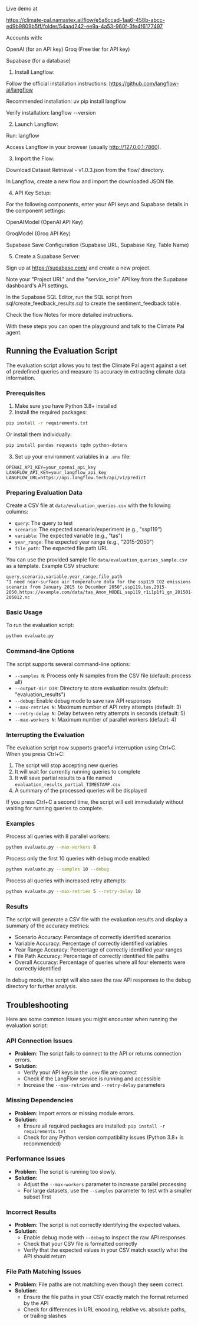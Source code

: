 Live demo at

<https://climate-pal.namastex.ai/flow/e5a6ccad-1aa6-458b-abcc-ed9b9809b5ff/folder/54aad242-ee9a-4a53-960f-3fe4f6177497>

Accounts with:

OpenAI (for an API key)
Groq (Free tier for API key)

Supabase (for a database)

1. Install Langflow:

Follow the official installation instructions: <https://github.com/langflow-ai/langflow>

Recommended installation: uv pip install langflow

Verify installation: langflow --version

2. Launch Langflow:

Run: langflow

Access Langflow in your browser (usually <http://127.0.0.1:7860>).

3. Import the Flow:

Download Dataset Retrieval - v1.0.3.json from the flow/ directory.

In Langflow, create a new flow and import the downloaded JSON file.

4. API Key Setup:

For the following components, enter your API keys and Supabase details in the component settings:

OpenAIModel (OpenAI API Key)

GroqModel (Groq API Key)

Supabase Save Configuration (Supabase URL, Supabase Key, Table Name)

5. Create a Supabase Server:

Sign up at <https://supabase.com/> and create a new project.

Note your "Project URL" and the "service_role" API key from the Supabase dashboard's API settings.

In the Supabase SQL Editor, run the SQL script from sql/create_feedback_results.sql to create the sentiment_feedback table.

Check the flow Notes for more detailed instructions.

With these steps you can open the playground and talk to the Climate Pal agent.

## Running the Evaluation Script

The evaluation script allows you to test the Climate Pal agent against a set of predefined queries and measure its accuracy in extracting climate data information.

### Prerequisites

1. Make sure you have Python 3.8+ installed
2. Install the required packages:

```bash
pip install -r requirements.txt
```

Or install them individually:

```bash
pip install pandas requests tqdm python-dotenv
```

3. Set up your environment variables in a `.env` file:

```
OPENAI_API_KEY=your_openai_api_key
LANGFLOW_API_KEY=your_langflow_api_key
LANGFLOW_URL=https://api.langflow.tech/api/v1/predict
```

### Preparing Evaluation Data

Create a CSV file at `data/evaluation_queries.csv` with the following columns:

- `query`: The query to test
- `scenario`: The expected scenario/experiment (e.g., "ssp119")
- `variable`: The expected variable (e.g., "tas")
- `year_range`: The expected year range (e.g., "2015-2050")
- `file_path`: The expected file path URL

You can use the provided sample file `data/evaluation_queries_sample.csv` as a template. Example CSV structure:

```csv
query,scenario,variable,year_range,file_path
"I need near-surface air temperature data for the ssp119 CO2 emissions scenario from January 2015 to December 2050",ssp119,tas,2015-2050,https://example.com/data/tas_Amon_MODEL_ssp119_r1i1p1f1_gn_201501-205012.nc
```

### Basic Usage

To run the evaluation script:

```bash
python evaluate.py
```

### Command-line Options

The script supports several command-line options:

- `--samples N`: Process only N samples from the CSV file (default: process all)
- `--output-dir DIR`: Directory to store evaluation results (default: "evaluation_results")
- `--debug`: Enable debug mode to save raw API responses
- `--max-retries N`: Maximum number of API retry attempts (default: 3)
- `--retry-delay N`: Delay between retry attempts in seconds (default: 5)
- `--max-workers N`: Maximum number of parallel workers (default: 4)

### Interrupting the Evaluation

The evaluation script now supports graceful interruption using Ctrl+C. When you press Ctrl+C:

1. The script will stop accepting new queries
2. It will wait for currently running queries to complete
3. It will save partial results to a file named `evaluation_results_partial_TIMESTAMP.csv`
4. A summary of the processed queries will be displayed

If you press Ctrl+C a second time, the script will exit immediately without waiting for running queries to complete.

### Examples

Process all queries with 8 parallel workers:

```bash
python evaluate.py --max-workers 8
```

Process only the first 10 queries with debug mode enabled:

```bash
python evaluate.py --samples 10 --debug
```

Process all queries with increased retry attempts:

```bash
python evaluate.py --max-retries 5 --retry-delay 10
```

### Results

The script will generate a CSV file with the evaluation results and display a summary of the accuracy metrics:

- Scenario Accuracy: Percentage of correctly identified scenarios
- Variable Accuracy: Percentage of correctly identified variables
- Year Range Accuracy: Percentage of correctly identified year ranges
- File Path Accuracy: Percentage of correctly identified file paths
- Overall Accuracy: Percentage of queries where all four elements were correctly identified

In debug mode, the script will also save the raw API responses to the debug directory for further analysis.

## Troubleshooting

Here are some common issues you might encounter when running the evaluation script:

### API Connection Issues

- **Problem**: The script fails to connect to the API or returns connection errors.
- **Solution**:
  - Verify your API keys in the `.env` file are correct
  - Check if the LangFlow service is running and accessible
  - Increase the `--max-retries` and `--retry-delay` parameters

### Missing Dependencies

- **Problem**: Import errors or missing module errors.
- **Solution**:
  - Ensure all required packages are installed: `pip install -r requirements.txt`
  - Check for any Python version compatibility issues (Python 3.8+ is recommended)

### Performance Issues

- **Problem**: The script is running too slowly.
- **Solution**:
  - Adjust the `--max-workers` parameter to increase parallel processing
  - For large datasets, use the `--samples` parameter to test with a smaller subset first

### Incorrect Results

- **Problem**: The script is not correctly identifying the expected values.
- **Solution**:
  - Enable debug mode with `--debug` to inspect the raw API responses
  - Check that your CSV file is formatted correctly
  - Verify that the expected values in your CSV match exactly what the API should return

### File Path Matching Issues

- **Problem**: File paths are not matching even though they seem correct.
- **Solution**:
  - Ensure the file paths in your CSV exactly match the format returned by the API
  - Check for differences in URL encoding, relative vs. absolute paths, or trailing slashes
